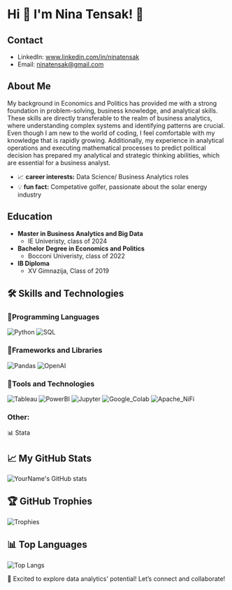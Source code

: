 # Hi 👋 I'm Nina Tensak! 🌸

## Contact
- LinkedIn: www.linkedin.com/in/ninatensak
- Email: ninatensak@gmail.com
  
## About Me
My background in Economics and Politics has provided me with a strong foundation in problem-solving, business knowledge, and analytical skills. These skills are directly transferable to the realm of business analytics, where understanding complex systems and identifying patterns are crucial. Even though I am new to the world of coding, I feel comfortable with my knowledge that is rapidly growing. Additionally, my experience in analytical operations and executing mathematical processes to predict political decision has prepared my analytical and strategic thinking abilities, which are essential for a business analyst.

- 📈 **career interests:** Data Science/ Business Analytics roles
- 💡 **fun fact:** Competative golfer, passionate about the solar energy industry

## Education
- **Master in Business Analytics and Big Data**
  - IE Univeristy, class of 2024
- **Bachelor Degree in Economics and Politics**
  - Bocconi Univeristy, class of 2022
- **IB Diploma**
  - XV Gimnazija, Class of 2019

## 🛠️ Skills and Technologies

### 🚀Programming Languages
![Python](https://img.shields.io/badge/Python-3776AB?style=flat-square&logo=python&logoColor=white)
![SQL](https://img.shields.io/badge/SQL-4479A1?style=flat-square&logo=mysql&logoColor=white)

### 🚀Frameworks and Libraries
![Pandas](https://img.shields.io/badge/Pandas-150458?style=flat-square&logo=pandas&logoColor=white)
![OpenAI](https://img.shields.io/badge/OpenAI-000000?style=flat-square&logo=openai&logoColor=white)

### 🚀Tools and Technologies
![Tableau](https://img.shields.io/badge/Tableau-E97627?style=flat-square&logo=tableau&logoColor=white)
![PowerBI](https://img.shields.io/badge/Power_BI-F2C811?style=flat-square&logo=powerbi&logoColor=black)
![Jupyter](https://img.shields.io/badge/Jupyter-F37626?style=flat-square&logo=jupyter&logoColor=white)
![Google_Colab](https://img.shields.io/badge/Google_Colab-F9AB00?style=flat&logo=googlecolab&color=525252)
![Apache_NiFi](https://img.shields.io/badge/Apache_NiFi-017CEE?style=flat&logo=apachenifi&logoColor=white)

### Other:
📊 Stata

## 📈 My GitHub Stats

![YourName's GitHub stats](https://github-readme-stats.vercel.app/api?username=yourusername&show_icons=true&theme=radical)

## 🏆 GitHub Trophies

![Trophies](https://github-profile-trophy.vercel.app/?username=yourusername&theme=onedark)

## 📊 Top Languages

![Top Langs](https://github-readme-stats.vercel.app/api/top-langs/?username=yourusername&layout=compact&theme=radical)

🤝 Excited to explore data analytics' potential! Let’s connect and collaborate!

